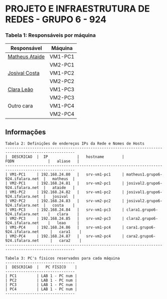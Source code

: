 # PROJETO E INFRAESTRUTURA DE REDES - GRUPO 6  - 924

### Tabela 1: Responsáveis por máquina
 
|                    Responsável                    | Máquina |
|---------------------------------------------------|---------|
|[Matheus Ataide](https://github.com/Matheus-Ataide)          | VM1-PC1 | 
|                                                   | VM2-PC1 | 
|[Josival Costa](https://github.com/Josival)    | VM1-PC2 | 
|                                                   | VM2-PC2 |
|[Clara Leão]() | VM1-PC3 | 
|                                                   | VM2-PC3 |
|Outro cara  | VM1-PC4 | 
|                                                   | VM2-PC4 |

## Informações 

```
Tabela 2: Definições de endereços IPs da Rede e Nomes de Hosts
-----------------------------------------------------------------------------------------------------
|  DESCRICAO  |  IP             |   hostname        |               FQDN               |   aliase   |
-----------------------------------------------------------------------------------------------------
| VM1-PC1     | 192.168.24.80   |   srv-vm1-pc1     | matheus1.grupo6-924.ifalara.net  |   matheus  |
| VM2-PC1     | 192.168.24.81   |   srv-vm2-pc1     | josival2.grupo6-924.ifalara.net  |   ataide   |
| VM1-PC2     | 192.168.24.82   |   srv-vm1-pc2     | josival1.grupo6-924.ifalara.net  |   josival  |
| VM2-PC2     | 192.168.24.83   |   srv-vm2-pc2     | josival2.grupo6-924.ifalara.net  |   costa    |
| VM1-PC3     | 192.168.24.84   |   srv-vm1-pc3     | clara1.grupo6-924.ifalara.net    |   clara    |
| VM2-PC3     | 192.168.24.85   |   srv-vm2-pc3     | clara2.grupo6-924.ifalara.net    |   leao     |
| VM1-PC4     | 192.168.24.86   |   srv-vm1-pc4     | cara1.grupo6-924.ifalara.net     |   cara1    |
| VM2-PC4     | 192.168.24.87   |   srv-vm2-pc4     | cara2.grupo6-924.ifalara.net     |   cara2    |
-----------------------------------------------------------------------------------------------------
```

```
Tabela 3: PC's físicos reservados para cada máquina
-------------------------------
|  DESCRICAO  |   PC FÍSICO    |
-------------------------------
| PC1         | LAB 1 - PC num |
| PC2         | LAB 1 - PC num |
| PC3         | LAB 1 - PC num |
| PC4         | LAB 1 - PC num |
-------------------------------
```

